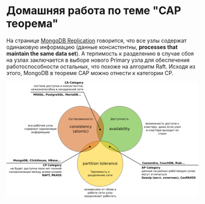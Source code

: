 # Домашняя работа по теме "CAP теорема"

На странице [MongoDB Replication](https://www.mongodb.com/docs/v7.0/replication/) говорится, что все узлы содержат одинаковую информацию (данные консистентны, **processes that maintain the same data set**). А терпимость к разделению в случае сбоя на узлах заключается в выборе нового Primary узла для обеспечения работоспособности остальных, что похоже на алгоритм Raft.
Исходя из этого, MongoDB в теореме CAP можно отнести к категории CP.

![Теорема CAP](./mongodb.svg?raw=true)
